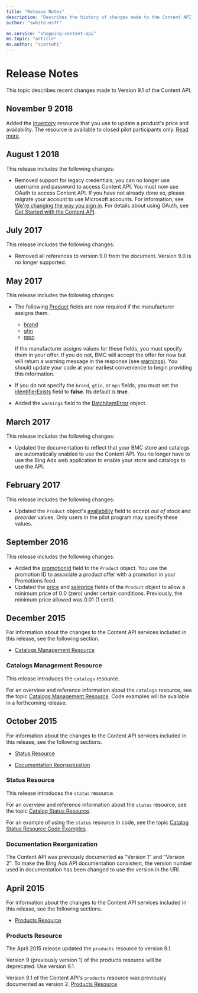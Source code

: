 ```yaml
---
title: "Release Notes"
description: "Describes the history of changes made to the Content API."
author: "swhite-msft"

ms.service: "shopping-content-api"
ms.topic: "article"
ms.author: "scottwhi"
---
```

# Release Notes
This topic describes recent changes made to Version 9.1 of the Content API.


## November 9 2018

Added the [Inventory](inventory-resource.md) resource that you use to update a product's price and availability. The resource is available to closed pilot participants only. [Read more](manage-product-pricing.md).

## August 1 2018

This release includes the following changes:

- Removed support for legacy credentials; you can no longer use username and password to access Content API. You must now use OAuth to access Content API. If you have not already done so, please migrate your account to use Microsoft accounts. For information, see [We're changing the way you sign in](https://help.bingads.microsoft.com/#apex/3/en/ext50875/-1/en-us). For details about using OAuth, see [Get Started with the Content API](get-started.md).


## July 2017

This release includes the following changes:

- Removed all references to version 9.0 from the document. Version 9.0 is no longer supported. 

## <a name="may2017"></a>May 2017
This release includes the following changes:

- The following [Product](~/shopping-content/products-resource.md#product) fields are now required if the manufacturer assigns them.  
  
  - [brand](~/shopping-content/products-resource.md#brand) 
  - [gtin](~/shopping-content/products-resource.md#gtin) 
  - [mpn](~/shopping-content/products-resource.md#mpn)  
  
  If the manufacturer assigns values for these fields, you must specify them in your offer. If you do not, BMC will accept the offer for now but will return a warning message in the response (see [warnings](~/shopping-content/products-resource.md#warnings)). You should update your code at your earliest convenience to begin providing this information.  
  
- If you do not specify the `brand`, `gtin`, or `mpn` fields, you must set the [identifierExists](~/shopping-content/products-resource.md#identifierexists) field to **false**. Its default is **true**.  
  
- Added the `warnings` field to the [BatchItemError](~/shopping-content/products-resource.md#batchitemerror) object.

 
## <a name="march2017"></a>March 2017
This release includes the following changes:

- Updated the documentation to reflect that your BMC store and catalogs are automatically enabled to use the Content API. You no longer have to use the Bing Ads web application to enable your store and catalogs to use the API.  

## <a name="february2017"></a>February 2017
This release includes the following changes:

- Updated the `Product` object's [availability](../shopping-content/products-resource.md#availability) field to accept *out of stock* and *preorder* values. Only users in the pilot program may specify these values.


## <a name="september2016"></a>September 2016
This release includes the following changes:

- Added the [promotionId](../shopping-content/products-resource.md#promotionid) field to the `Product` object. You use the promotion ID to associate a product offer with a promotion in your Promotions feed.
- Updated the [price](../shopping-content/products-resource.md#price) and [saleprice](../shopping-content/products-resource.md#saleprice) fields of the `Product` object to allow a minimum price of 0.0 (zero) under certain conditions. Previously, the minimum price allowed was 0.01 (1 cent).
 
## <a name="december2015"></a>December 2015
For information about the changes to the Content API  services included in this release, see the following section.

-   [Catalogs Management Resource](#catalogsmanagement)

### <a name="catalogsmanagement"></a>Catalogs Management Resource
This release introduces the `catalogs` resource.

For an overview and reference information about the `catalogs` resource, see the topic [Catalogs Management Resource](../shopping-content/catalogs-resource.md). Code examples will be available in a forthcoming release.

## <a name="october2015"></a>October 2015
For information about the changes to the Content API  services included in this release, see the following sections.

-   [Status Resource](#staturesource-october2015)

-   [Documentation Reorganization](#docreorg-october2015)

### <a name="staturesource-october2015"></a>Status Resource
This release introduces the `status` resource.

For an overview and reference information about the `status` resource, see the topic [Catalog Status Resource](../shopping-content/status-resource.md).

For an example of using the `status` resource in code, see the topic [Catalog Status Resource Code Examples](../shopping-content/code-examples.md#catalog).

### <a name="docreorg-october2015"></a>Documentation Reorganization
The Content API was previously documented as "Version 1" and "Version 2". To make the Bing Ads API documentation consistent, the version number used in documentation has been changed to use the version in the URI.

## <a name="april2015"></a>April 2015
For information about the changes to the Content API  services included in this release, see the following sections.

-   [Products Resource](#productresource-april2015)

### <a name="productresource-april2015"></a>Products Resource
The April 2015 release updated the `products` resource to version 9.1.

Version 9 (previously version 1) of the products resource will be deprecated. Use version 9.1.

Version 9.1 of the Content API's `products` resource was previously documented as version 2. [Products Resource](../shopping-content/products-resource.md)


